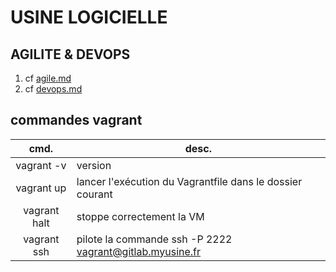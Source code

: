 # USINE LOGICIELLE

## AGILITE & DEVOPS

1. cf [agile.md](./parts/agile.md)
2. cf [devops.md](./parts/devops.md)

## commandes vagrant


|cmd.                 |desc.                                          
|:---------------------:|------------------------------------------------
|vagrant -v           |version
|vagrant up           |lancer l'exécution du Vagrantfile dans le dossier courant
| vagrant halt        |stoppe correctement la VM
|vagrant ssh          |pilote la commande ssh -P 2222 vagrant@gitlab.myusine.fr
